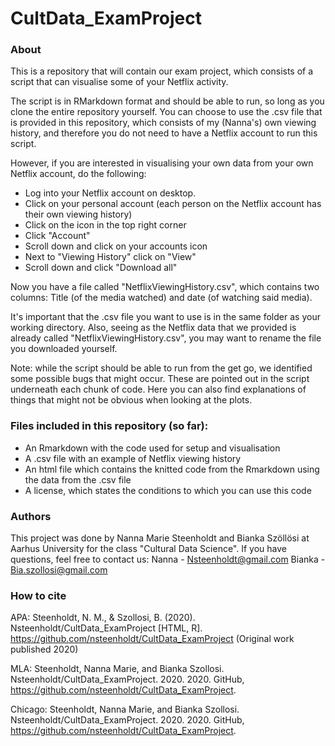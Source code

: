 # CultData_ExamProject

### About
This is a repository that will contain our exam project, which consists of a script that can visualise some of your Netflix activity.

The script is in RMarkdown format and should be able to run, so long as you clone the entire repository yourself. 
You can choose to use the .csv file that is provided in this repository, which consists of my (Nanna's) own viewing history, and therefore you do not need to have a Netflix account to run this script. 

However, if you are interested in visualising your own data from your own Netflix account, do the following:

- Log into your Netflix account on desktop. 
- Click on your personal account (each person on the Netflix account has their own viewing history)
- Click on the icon in the top right corner 
- Click "Account"
- Scroll down and click on your accounts icon
- Next to "Viewing History" click on "View"
- Scroll down and click "Download all" 

Now you have a file called "NetflixViewingHistory.csv", which contains two columns: Title (of the media watched) and date (of watching said media).

It's important that the .csv file you want to use is in the same folder as your working directory. 
Also, seeing as the Netflix data that we provided is already called "NetflixViewingHistory.csv", you may want to rename the file you downloaded yourself.

Note: while the script should be able to run from the get go, we identified some possible bugs that might occur. These are pointed out in the script underneath each chunk of code. Here you can also find explanations of things that might not be obvious when looking at the plots.

### Files included in this repository (so far):

- An Rmarkdown with the code used for setup and visualisation
- A .csv file with an example of Netflix viewing  history
- An html file which contains the knitted code from the Rmarkdown using the data from the .csv file
- A license, which states the conditions to which you can use this code

### Authors
This project was done by Nanna Marie Steenholdt and Bianka Szöllösi at Aarhus University for the class "Cultural Data Science".
If you have questions, feel free to contact us:
Nanna - Nsteenholdt@gmail.com
Bianka - Bia.szollosi@gmail.com

### How to cite
APA:
Steenholdt, N. M., & Szollosi, B. (2020). Nsteenholdt/CultData_ExamProject [HTML, R]. https://github.com/nsteenholdt/CultData_ExamProject (Original work published 2020)

MLA:
Steenholdt, Nanna Marie, and Bianka Szollosi. Nsteenholdt/CultData_ExamProject. 2020. 2020. GitHub, https://github.com/nsteenholdt/CultData_ExamProject.

Chicago:
Steenholdt, Nanna Marie, and Bianka Szollosi. Nsteenholdt/CultData_ExamProject. 2020. 2020. GitHub, https://github.com/nsteenholdt/CultData_ExamProject.
